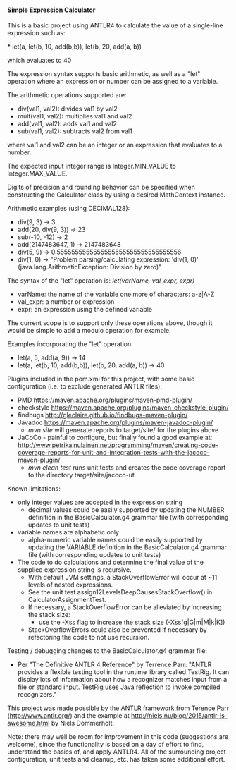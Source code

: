 #### Simple Expression Calculator

This is a basic project using ANTLR4 to calculate the value of a single-line expression such as:
<p/>
* let(a, let(b, 10, add(b,b)), let(b, 20, add(a, b)) 
<p/>
which evaluates to 40
<p/>

The expression syntax supports basic arithmetic, as well as a "let" operation where an expression or number can 
be assigned to a variable.
 
The arithmetic operations supported are:
* div(val1, val2): divides val1 by val2
* mult(val1, val2): multiplies val1 and val2
* add(val1, val2): adds val1 and val2
* sub(val1, val2): subtracts val2 from val1

where val1 and val2 can be an integer or an expression that evaluates to a number.
 
The expected input integer range is Integer.MIN_VALUE to Integer.MAX_VALUE.
 
Digits of precision and rounding behavior can be specified when constructing 
the Calculator class by using a desired MathContext instance.
 
Arithmetic examples (using DECIMAL128): 
* div(9, 3) -&gt; 3
* add(20, div(9, 3)) -&gt; 23
* sub(-10, -12) -&gt; 2
* add(2147483647, 1) -&gt; 2147483648
* div(5, 9) -&gt; 0.5555555555555555555555555555555556
* div(1, 0) -&gt; "Problem parsing/calculating expression: 'div(1, 0)' (java.lang.ArithmeticException: Division by zero)"
    
The syntax of the "let" operation is: _let(varName, val_expr, expr)_
* varName: the name of the variable one more of characters: a-z|A-Z
* val_expr: a number or expression
* expr: an expression using the defined variable

The current scope is to support only these operations above, though it would be simple to add a modulo operation for example.

Examples incorporating the "let" operation:
* let(a, 5, add(a, 9)) -&gt; 14
* let(a, let(b, 10, add(b,b)), let(b, 20, add(a, b)) -&gt; 40

Plugins included in the pom.xml for this project, with some basic configuration (i.e. to exclude generated ANTLR files):
* PMD https://maven.apache.org/plugins/maven-pmd-plugin/
* checkstyle https://maven.apache.org/plugins/maven-checkstyle-plugin/
* findbugs http://gleclaire.github.io/findbugs-maven-plugin/
* Javadoc https://maven.apache.org/plugins/maven-javadoc-plugin/
    * _mvn site_ will generate reports to target/site/ for the plugins above
* JaCoCo - painful to configure, but finally found a good example at: http://www.petrikainulainen.net/programming/maven/creating-code-coverage-reports-for-unit-and-integration-tests-with-the-jacoco-maven-plugin/
    * _mvn clean test_ runs unit tests and creates the code coverage report to the directory target/site/jacoco-ut.

Known limitations:
* only integer values are accepted in the expression string
    * decimal values could be easily supported by updating the NUMBER definition in the BasicCalculator.g4 grammar file (with corresponding updates to unit tests)
* variable names are alphabetic only 
    * alpha-numeric variable names could be easily supported by updating the VARIABLE definition in the BasicCalculator.g4 grammar file (with corresponding updates to unit tests)
* The code to do calculations and determine the final value of the supplied expression string is recursive.
    * With default JVM settings, a StackOverflowError will occur at ~11 levels of nested expressions.
    * See the unit test assign12LevelsDeepCausesStackOverflow() in CalculatorAssignmentTest.
    * If necessary, a StackOverflowError can be alleviated by increasing the stack size:
        * use the -Xss flag to increase the stack size (-Xss<size>[g|G|m|M|k|K])
  * StackOverflowErrors could also be prevented if necessary by refactoring the code to not use recursion.
 

Testing / debugging changes to the BasicCalculator.g4 grammar file:
* Per "The Definitive ANTLR 4 Reference" by Terrence Parr:
"ANTLR provides a flexible testing tool in the runtime library called TestRig. 
It can display lots of information about how a recognizer matches input from a 
file or standard input. TestRig uses Java reflection to invoke compiled recognizers."

This project was made possible by the ANTLR framework from Terence Parr (http://www.antlr.org/) and the example at
http://niels.nu/blog/2015/antlr-is-awesome.html by Niels Dommerholt.

Note: there may well be room for improvement in this code (suggestions are welcome), since the functionality 
is based on a day of effort to find, understand the basics of, and apply ANTLR4.
All of the surrounding project configuration, unit tests and cleanup, etc. has taken some additional effort.
